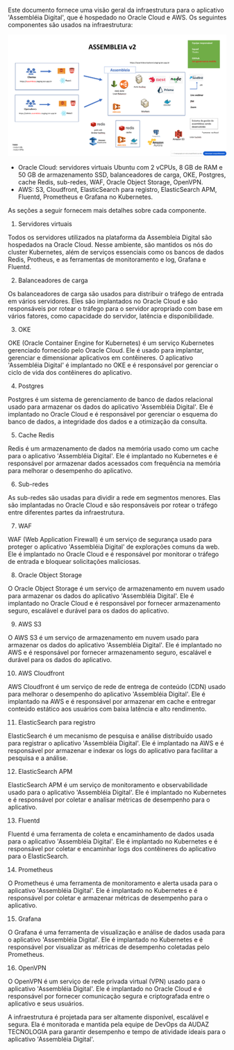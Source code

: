 Este documento fornece uma visão geral da infraestrutura para o aplicativo 'Assembléia Digital', que é hospedado no Oracle Cloud e AWS. Os seguintes componentes são usados ​​na infraestrutura:

![arquitetura.png](arquitetura.png)

- Oracle Cloud: servidores virtuais Ubuntu com 2 vCPUs, 8 GB de RAM e 50 GB de armazenamento SSD, balanceadores de carga, OKE, Postgres, cache Redis, sub-redes, WAF, Oracle Object Storage, OpenVPN.
- AWS: S3, Cloudfront, ElasticSearch para registro, ElasticSearch APM, Fluentd, Prometheus e Grafana no Kubernetes.

As seções a seguir fornecem mais detalhes sobre cada componente.

1. Servidores virtuais

Todos os servidores utilizados na plataforma da Assembleia Digital são hospedados na Oracle Cloud. Nesse ambiente, são mantidos os nós do cluster Kubernetes, além de serviços essenciais como os bancos de dados Redis, Protheus, e as ferramentas de monitoramento e log, Grafana e Fluentd.

2. Balanceadores de carga

Os balanceadores de carga são usados ​​para distribuir o tráfego de entrada em vários servidores. Eles são implantados no Oracle Cloud e são responsáveis ​​por rotear o tráfego para o servidor apropriado com base em vários fatores, como capacidade do servidor, latência e disponibilidade.

3. OKE

OKE (Oracle Container Engine for Kubernetes) é um serviço Kubernetes gerenciado fornecido pelo Oracle Cloud. Ele é usado para implantar, gerenciar e dimensionar aplicativos em contêineres. O aplicativo 'Assembléia Digital' é implantado no OKE e é responsável por gerenciar o ciclo de vida dos contêineres do aplicativo.

4. Postgres

Postgres é um sistema de gerenciamento de banco de dados relacional usado para armazenar os dados do aplicativo 'Assembléia Digital'. Ele é implantado no Oracle Cloud e é responsável por gerenciar o esquema do banco de dados, a integridade dos dados e a otimização da consulta.

5. Cache Redis

Redis é um armazenamento de dados na memória usado como um cache para o aplicativo 'Assembléia Digital'. Ele é implantado no Kubernetes e é responsável por armazenar dados acessados ​​com frequência na memória para melhorar o desempenho do aplicativo.

6. Sub-redes

As sub-redes são usadas para dividir a rede em segmentos menores. Elas são implantadas no Oracle Cloud e são responsáveis ​​por rotear o tráfego entre diferentes partes da infraestrutura.

7. WAF

WAF (Web Application Firewall) é um serviço de segurança usado para proteger o aplicativo 'Assembléia Digital' de explorações comuns da web. Ele é implantado no Oracle Cloud e é responsável por monitorar o tráfego de entrada e bloquear solicitações maliciosas.

8. Oracle Object Storage

O Oracle Object Storage é um serviço de armazenamento em nuvem usado para armazenar os dados do aplicativo 'Assembléia Digital'. Ele é implantado no Oracle Cloud e é responsável por fornecer armazenamento seguro, escalável e durável para os dados do aplicativo.

9. AWS S3

O AWS S3 é um serviço de armazenamento em nuvem usado para armazenar os dados do aplicativo 'Assembléia Digital'. Ele é implantado no AWS e é responsável por fornecer armazenamento seguro, escalável e durável para os dados do aplicativo.

10. AWS Cloudfront

AWS Cloudfront é um serviço de rede de entrega de conteúdo (CDN) usado para melhorar o desempenho do aplicativo 'Assembléia Digital'. Ele é implantado na AWS e é responsável por armazenar em cache e entregar conteúdo estático aos usuários com baixa latência e alto rendimento.

11. ElasticSearch para registro

ElasticSearch é um mecanismo de pesquisa e análise distribuído usado para registrar o aplicativo 'Assembléia Digital'. Ele é implantado na AWS e é responsável por armazenar e indexar os logs do aplicativo para facilitar a pesquisa e a análise.

12. ElasticSearch APM

ElasticSearch APM é um serviço de monitoramento e observabilidade usado para o aplicativo 'Assembléia Digital'. Ele é implantado no Kubernetes e é responsável por coletar e analisar métricas de desempenho para o aplicativo.

13. Fluentd

Fluentd é uma ferramenta de coleta e encaminhamento de dados usada para o aplicativo 'Assembléia Digital'. Ele é implantado no Kubernetes e é responsável por coletar e encaminhar logs dos contêineres do aplicativo para o ElasticSearch.

14. Prometheus

O Prometheus é uma ferramenta de monitoramento e alerta usada para o aplicativo 'Assembléia Digital'. Ele é implantado no Kubernetes e é responsável por coletar e armazenar métricas de desempenho para o aplicativo.

15. Grafana

O Grafana é uma ferramenta de visualização e análise de dados usada para o aplicativo 'Assembléia Digital'. Ele é implantado no Kubernetes e é responsável por visualizar as métricas de desempenho coletadas pelo Prometheus.

16. OpenVPN

O OpenVPN é um serviço de rede privada virtual (VPN) usado para o aplicativo 'Assembléia Digital'. Ele é implantado no Oracle Cloud e é responsável por fornecer comunicação segura e criptografada entre o aplicativo e seus usuários.

A infraestrutura é projetada para ser altamente disponível, escalável e segura. Ela é monitorada e mantida pela equipe de DevOps da AUDAZ TECNOLOGIA para garantir desempenho e tempo de atividade ideais para o aplicativo 'Assembléia Digital'.